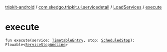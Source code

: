 [tripkit-android](../../index.md) / [com.skedgo.tripkit.ui.servicedetail](../index.md) / [LoadServices](index.md) / [execute](./execute.md)

# execute

`fun execute(service: `[`TimetableEntry`](../../com.skedgo.tripkit.ui.model/-timetable-entry/index.md)`, stop: `[`ScheduledStop`](../../com.skedgo.android.common.model/-scheduled-stop/index.md)`): Flowable<`[`ServiceStopAndLine`](../-service-stop-and-line.md)`>`